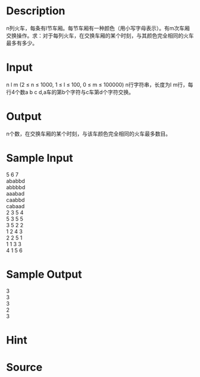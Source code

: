 
# Description

<div class="content"><p>n列火车，每条有l节车厢。每节车厢有一种颜色（用小写字母表示）。有m次车厢交换操作。求：对于每列火车，在交换车厢的某个时刻，与其颜色完全相同的火车最多有多少。</p></div>

# Input

<div class="content"><p>n l m (2 ≤ n ≤ 1000, 1 ≤ l ≤ 100, 0 ≤ m ≤ 100000) n行字符串，长度为l m行，每行4个数a b c d,a车的第b个字符与c车第d个字符交换。</p></div>

# Output

<div class="content"><p>n个数，在交换车厢的某个时刻，与该车颜色完全相同的火车最多数目。</p></div>

# Sample Input

<div class="content"><span class="sampledata">5 6 7<br/>
ababbd<br/>
abbbbd<br/>
aaabad<br/>
caabbd<br/>
cabaad<br/>
2 3 5 4<br/>
5 3 5 5<br/>
3 5 2 2<br/>
1 2 4 3<br/>
2 2 5 1<br/>
1 1 3 3<br/>
4 1 5 6</span></div>

# Sample Output

<div class="content"><span class="sampledata">3<br/>
3<br/>
3<br/>
2<br/>
3<br/>
</span></div>

# Hint

<div class="content"><p></p></div>

# Source

<div class="content"><p><a href="problemset.php?search="></a></p></div>

